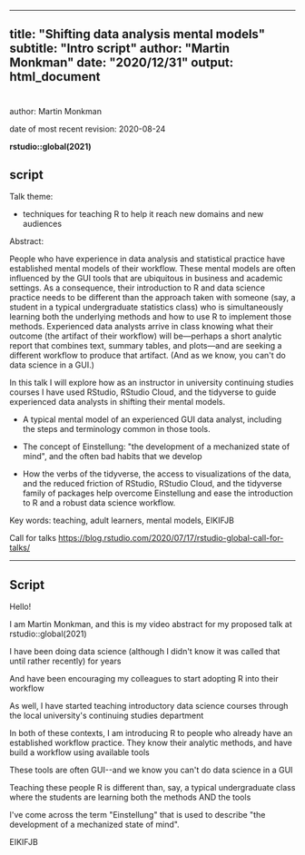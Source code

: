 <!--
Copyright 2020 Martin Monkman

This work is licensed under the Creative Commons Attribution 4.0 International License.
To view a copy of this license, visit http://creativecommons.org/licenses/by/4.0/.
-->

---
title: "Shifting data analysis mental models"
subtitle: "Intro script"
author: "Martin Monkman"
date: "2020/12/31"
output: html_document
---



# 



author: Martin Monkman

date of most recent revision: 2020-08-24


**rstudio::global(2021)**



## script

Talk theme:

* techniques for teaching R to help it reach new domains and new audiences


Abstract: 

People who have experience in data analysis and statistical practice have established mental models of their workflow. These mental models are often influenced by the GUI tools that are ubiquitous in business and academic settings. As a consequence, their introduction to R and data science practice needs to be different than the approach taken with someone (say, a student in a typical undergraduate statistics class) who is simultaneously learning both the underlying methods and how to use R to implement those methods. Experienced data analysts arrive in class knowing what their outcome (the artifact of their workflow) will be—perhaps a short analytic report that combines text, summary tables, and plots—and are seeking a different workflow to produce that artifact.  (And as we know, you can't do data science in a GUI.) 

In this talk I will explore how as an instructor in university continuing studies courses I have used RStudio, RStudio Cloud, and the tidyverse to guide experienced data analysts in shifting their mental models.

* A typical mental model of an experienced GUI data analyst, including the steps and terminology common in those tools.

* The concept of Einstellung: "the development of a mechanized state of mind", and the often bad habits that we develop

* How the verbs of the tidyverse, the access to visualizations of the data, and the reduced friction of RStudio, RStudio Cloud, and the tidyverse family of packages help overcome Einstellung and ease the introduction to R and a robust data science workflow.


Key words: teaching, adult learners, mental models, EIKIFJB


Call for talks
https://blog.rstudio.com/2020/07/17/rstudio-global-call-for-talks/



***

## Script

Hello!

I am Martin Monkman, and this is my video abstract for my proposed talk at rstudio::global(2021)

I have been doing data science (although I didn't know it was called that until rather recently) for years

And have been encouraging my colleagues to start adopting R into their workflow

As well, I have started teaching introductory data science courses through the local university's continuing studies department

In both of these contexts, I am introducing R to people who already have an established workflow practice. They know their analytic methods, and have build a workflow using available tools

These tools are often GUI--and we know you can't do data science in a GUI

Teaching these people R is different than, say, a typical undergraduate class where the students are learning both the methods AND the tools

I've come across the term "Einstellung" that is used to describe "the development of a mechanized state of mind". 

EIKIFJB

